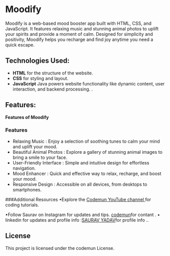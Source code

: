 # Moodify
Moodify is a web-based mood booster app built with HTML, CSS, and JavaScript. It features relaxing music and stunning animal photos to uplift your spirits and provide a moment of calm. Designed for simplicity and positivity, Moodify helps you recharge and find joy anytime you need a quick escape.

## Technologies Used:
- **HTML** for the structure of the website.
- **CSS** for styling and layout.
- **JavaScript** Java powers website functionality like dynamic content, user interaction, and backend processing. .

## Features:
**Features of Moodify**

### Features  

- Relaxing Music : Enjoy a selection of soothing tunes to calm your mind and uplift your mood.  
- Beautiful Animal Photos : Explore a gallery of stunning animal images to bring a smile to your face.  
- User-Friendly Interface : Simple and intuitive design for effortless navigation.  
- Mood Enhancer : Quick and effective way to relax, recharge, and boost your mood.  
- Responsive Design : Accessible on all devices, from desktops to smartphones.  


###Additional Resources
•Explore the [Codemun YouTube channel ](https://youtu.be/TxyWL_f9WTs?si=cVzuU38Fgud1NaP0_)for coding tutorials.

•Follow Saurav on Instagram  for updates and tips.
[codemun](https://www.instagram.com/saurav.boi_])for contant .
• linkedin for updates and profile info  :[SAURAV YADAV](https://in.linkedin.com/in/techsavvydeveloperinnovates)for profile info  ..

## License

This project is licensed under the codemun License.
